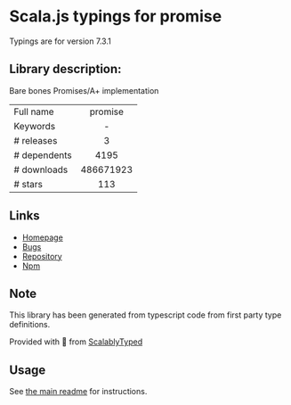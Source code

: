 
# Scala.js typings for promise

Typings are for version 7.3.1

## Library description:
Bare bones Promises/A+ implementation

|                    |                 |
| ------------------ | :-------------: |
| Full name          | promise |
| Keywords           | - |
| # releases         | 3 |
| # dependents       | 4195 |
| # downloads        | 486671923 |
| # stars            | 113 |

## Links
- [Homepage](https://github.com/then/promise#readme)
- [Bugs](https://github.com/then/promise/issues)
- [Repository](https://github.com/then/promise)
- [Npm](https://www.npmjs.com/package/promise)
    


## Note
This library has been generated from typescript code from first party type definitions.

Provided with :purple_heart: from [ScalablyTyped](https://github.com/oyvindberg/ScalablyTyped)

## Usage
See [the main readme](../../readme.md) for instructions.


